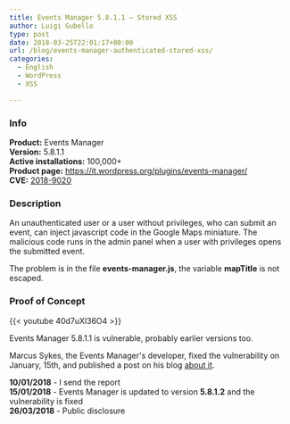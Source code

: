 ```yaml
---
title: Events Manager 5.8.1.1 – Stored XSS
author: Luigi Gubello
type: post
date: 2018-03-25T22:01:17+00:00
url: /blog/events-manager-authenticated-stored-xss/
categories:
  - English
  - WordPress
  - XSS

---
```

### Info

**Product:** Events Manager  
**Version:** 5.8.1.1  
**Active installations:** 100,000+  
**Product page:** <https://it.wordpress.org/plugins/events-manager/>  
**CVE:** [2018-9020][1]

### Description

An unauthenticated user or a user without privileges, who can submit an event, can inject javascript code in the Google Maps miniature. The malicious code runs in the admin panel when a user with privileges opens the submitted event.

The problem is in the file **events-manager.js**, the variable **mapTitle** is not escaped.

### Proof of Concept

{{< youtube 40d7uXl36O4 >}}
&nbsp;

Events Manager 5.8.1.1 is vulnerable, probably earlier versions too.

Marcus Sykes, the Events Manager's developer, fixed the vulnerability on January, 15th, and published a post on his blog [about it][2].

**10/01/2018** - I send the report  
**15/01/2018** - Events Manager is updated to version **5.8.1.2** and the vulnerability is fixed  
**26/03/2018** - Public disclosure

 [1]: https://cve.mitre.org/cgi-bin/cvename.cgi?name=CVE-2018-9020
 [2]: http://wp-events-plugin.com/blog/2018/01/15/events-manager-5-8-1-2-security-release/